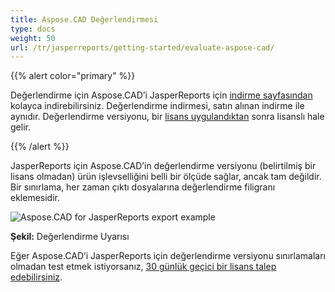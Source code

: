 ```yaml
---
title: Aspose.CAD Değerlendirmesi
type: docs
weight: 50
url: /tr/jasperreports/getting-started/evaluate-aspose-cad/
---
```


{{% alert color="primary" %}}

Değerlendirme için Aspose.CAD’i JasperReports için [indirme sayfasından](https://downloads.aspose.com/cad/jasperreports) kolayca indirebilirsiniz. Değerlendirme indirmesi, satın alınan indirme ile aynıdır. Değerlendirme versiyonu, bir [lisans uygulandıktan](/tr/cad/jasperreports/licensing/) sonra lisanslı hale gelir.

{{% /alert %}}

JasperReports için Aspose.CAD’in değerlendirme versiyonu (belirtilmiş bir lisans olmadan) ürün işlevselliğini belli bir ölçüde sağlar, ancak tam değildir. Bir sınırlama, her zaman çıktı dosyalarına değerlendirme filigranı eklemesidir.

![Aspose.CAD for JasperReports export example](/cad/_assets/jasper/AreaChartReport.jpg)

**Şekil:** Değerlendirme Uyarısı

Eğer Aspose.CAD’i JasperReports için değerlendirme versiyonu sınırlamaları olmadan test etmek istiyorsanız, [30 günlük geçici bir lisans talep edebilirsiniz](https://purchase.aspose.com/temporary-license).
